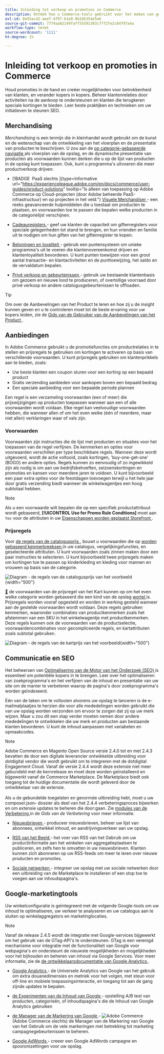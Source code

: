 ```yaml
---
title: Inleiding tot verkoop en promoties in Commerce
description: Ontdek hoe u Commerce-tools gebruikt voor het maken van gerichte promoties en kansen om klantenbinding te bevorderen.
exl-id: 8e55ac42-aeef-4f97-b1e8-9b2db354e5e6
source-git-commit: 7774aa82149faff55591303c7ff2fe2c84797a4a
workflow-type: tm+mt
source-wordcount: '1111'
ht-degree: 1%

---
```


# Inleiding tot verkoop en promoties in Commerce

Houd promoties in de hand en creëer mogelijkheden voor betrokkenheid van klanten, en verander kopers in kopers. Beheer klantenrelaties door activiteiten na de aankoop te ondersteunen en klanten die terugkeren speciale kortingen te bieden. Leer beste praktijken en technieken om uw initiatieven te steunen SEO.

## Merchandising

_Merchandising_ is een termijn die in kleinhandel wordt gebruikt om de kunst en de wetenschap van de ontwikkeling van het vloerplan en de presentatie van producten te beschrijven. U zou aan de [ op categorie-gebaseerde navigatie ](../catalog/navigation-top.md) als vloerplan van de opslag, en de dynamische presentatie van producten als voorwaarden kunnen denken die u op de lijst van producten in de opslag kunt toepassen. Ook, kunt u programma&#39;s uitvoeren die meer productverkoop drijven:

- [!BADGE &#x200B; PaaS slechts &#x200B;]{type=Informative url="https://experienceleague.adobe.com/en/docs/commerce/user-guides/product-solutions" tooltip="Is alleen van toepassing op Adobe Commerce op Cloud-projecten (door Adobe beheerde PaaS-infrastructuur) en op projecten in het veld."} [ Visuele Merchandiser ](visual-merchandiser.md) - een reeks geavanceerde hulpmiddelen die u toestaat om producten te plaatsen, en voorwaarden toe te passen die bepalen welke producten in de categorielijst verschijnen.

- [ Cadeauregisters ](gift-registries.md) - geef uw klanten de capaciteit om giftenregisters voor speciale gelegenheden tot stand te brengen, en hun vrienden en familie uit te nodigen om hun giften van het giftenregister te kopen.

- [ Beloningen en loyaliteit ](rewards-loyalty.md) - gebruik een puntensysteem om unieke programma&#39;s uit te voeren die klantenovereenkomst drijven en klantenloyaliteit bevorderen. U kunt punten toewijzen voor een groot aantal transactie- en klantactiviteiten en de punttoewijzing, het saldo en de vervaldatum bepalen.

- [ Privé verkoop en gebeurtenissen ](events-private-sales.md) - gebruik uw bestaande klantenbasis om gezoem en nieuwe lood te produceren, of overtollige voorraad door privé verkoop en andere catalogusgebeurtenissen te offloaden.

>[!TIP]
>
>Om over de Aanbevelingen van het Product te leren en hoe zij u de insight kunnen geven en u te controleren moet tot de beste ervaring voor uw kopers leiden, zie de [ Gids van de Gebruiker van de Aanbevelingen van het Product ](https://experienceleague.adobe.com/docs/commerce/product-recommendations/guide-overview.html).

## Aanbiedingen

In Adobe Commerce gebruikt u de promotiefuncties om productrelaties in te stellen en prijsregels te gebruiken om kortingen te activeren op basis van verschillende voorwaarden. U kunt prijsregels gebruiken om klantenprikkels aan te bieden, zoals:

- Uw beste klanten een coupon sturen voor een korting op een bepaald product
- Gratis verzending aanbieden voor aankopen boven een bepaald bedrag
- Een speciale aanbieding voor een bepaalde periode plannen

Een regel is een verzameling voorwaarden (een of meer) die prijswijzigingen op producten toepassen wanneer aan een of alle voorwaarden wordt voldaan. Elke regel kan veelvoudige voorwaarden hebben, die wanneer allen of om het even welke (één of meerdere, maar niet allen) verklaringen waar of vals zijn.

### Voorwaarden

Voorwaarden zijn instructies die de lijst met producten en situaties voor het toepassen van de regel verfijnen. De kenmerken en opties voor voorwaarden verschillen per type beschikbare regels. Wanneer deze wordt uitgevoerd, wordt de actie voltooid, zoals kortingen, &#39;buy-one-get-one&#39; (BOGO) en andere opties. Regels kunnen zo eenvoudig of zo ingewikkeld zijn als nodig is om aan uw bedrijfsbehoeften, seizoenskortingen en promoties en kansen voor meerdere jaren te voldoen. U kunt bijvoorbeeld een paar extra opties voor de feestdagen toevoegen terwijl u het hele jaar door gratis verzending biedt wanneer de winkelwagentjes een hoog subtotaal hebben.

>[!NOTE]
>
>Als u een voorwaarde wilt bepalen die op een specifiek productattribuut wordt gebaseerd, **[!UICONTROL Use for Promo Rule Conditions]** moet aan `Yes` voor de attributen in uw [ Eigenschappen worden geplaatst Storefront ](../catalog/attribute-product-create.md).


### Prijsregels

Voor [ de regels van de catalogusprijs ](price-rules-catalog.md), bouwt u voorwaarden die op [ worden gebaseerd kenmerkreeksen ](../catalog/attribute-sets.md) in uw catalogus, vergelijkingsfuncties, en geselecteerde attributen. U kunt voorwaarden zoals zinnen maken door een paar instructies te selecteren. U kunt bijvoorbeeld twee prijsregels maken om kortingen toe te passen op kinderkleding en kleding voor mannen en vrouwen op basis van de categorie.

![ Diagram - de regels van de catalogusprijs van het voorbeeld ](./assets/diagram-catalog-price-rules.png){width="500"}

[&#128279;](price-rules-cart.md) de voorwaarden van de prijsregel van het Kart  kunnen op om het even welke categorie worden gebaseerd die een kind van de opslag [ wortel ](../catalog/category-root.md) is. Prijsregels worden vooraf opgesteld en worden in werking gesteld wanneer aan de gestelde voorwaarden wordt voldaan. Deze regels gebruiken kenmerken, waaronder combinaties van productkenmerken zoals het afstemmen van een SKU in het winkelwagentje met productkenmerken. Deze regels kunnen ook de voorwaarden van de productselectie, voorwaardencombinaties voor gecompliceerde regels, en kartattributen zoals subtotal gebruiken.

![ Diagram - de regels van de kartprijs van het voorbeeld ](./assets/diagram-cart-price-rules.png){width="500"}

## Communicatie en SEO

Het beheersen van [ Optimalisering van de Motor van het Onderzoek (SEO) ](seo-overview.md) is essentieel om potentiële kopers in te brengen. Leer over het optimaliseren van zoekprogramma&#39;s en het verfijnen van de inhoud en presentatie van uw site om de manier te verbeteren waarop de pagina&#39;s door zoekprogramma&#39;s worden geïndexeerd.

Één van de taken om te voltooien alvorens uw opslag te lanceren is de e-mailmalplaatjes te herzien die voor alle mededelingen worden gebruikt die van uw opslag worden verzonden om ervoor te zorgen dat zij op uw merk wijzen. Maar u zou dit een stap verder moeten nemen door andere mededelingen te ontwikkelen die uw merk en producten aan bestaande klanten bevorderen. U kunt de inhoud aanpassen met variabelen en opmaakcodes.

>[!NOTE]
>
>Adobe Commerce en Magento Open Source versie 2.4.0 tot en met 2.4.3 bevatten de door een digitale leverancier ontwikkelde uitbreiding voor dotdigital vendor die wordt gebruikt om te integreren met de dotdigital Engagement Cloud. Vanaf de versie 2.4.4 wordt deze extensie niet meer gebundeld met de kernrelease en moet deze worden geïnstalleerd en bijgewerkt vanaf de Commerce Marketplace. De Marketplace biedt ook toegang tot de huidige documentatie die wordt geleverd door de ontwikkelaar van de extensie.
><br><br>
>Als u de gebundelde toegelaten en gevormde uitbreiding hebt, moet u uw composer.json- dossier als deel van het 2.4.4 verbeteringsproces bijwerken en om extensie updates te beheren die door:gaan. Zie [ modules van de Verbetering ](https://experienceleague.adobe.com/docs/commerce-operations/upgrade-guide/modules/upgrade.html) in de _Gids van de Verbetering_ voor meer informatie.

- [ Nieuwsbrieven ](newsletters.md) - produceer nieuwsbrieven, beheer uw lijst van abonnees, ontwikkel inhoud, en aandrijvingsverkeer aan uw opslag.

- [ RSS van het Beeld ](social-rss.md#rss-feeds) - het voer van RSS van het Gebruik om uw productinformatie aan het winkelen van aggregatieplaatsen te publiceren, en zelfs hen te omvatten in uw nieuwsbrieven. Klanten kunnen zich abonneren op uw RSS-feeds om meer te leren over nieuwe producten en promoties.

- [ Sociale netwerken ](social-rss.md#social-networks) - integreer uw opslag met uw sociale netwerken door een uitbreiding van de Marketplace te installeren of een stop toe te voegen aan uw inhoudspagina&#39;s.

## Google-marketingtools

Uw winkelconfiguratie is geïntegreerd met de volgende Google-tools om uw inhoud te optimaliseren, uw verkeer te analyseren en uw catalogus aan te sluiten op winkelaggregators en marketinglocaties.

>[!NOTE]
>
>Vanaf de release 2.4.5 wordt de integratie met Google-services bijgewerkt om het gebruik van de GTag-API&#39;s te ondersteunen. GTag is een verenigd mechanisme voor integratie met de functionaliteit van Google voor webpagina&#39;s en ondersteunt de nieuwste mogelijkheden en mogelijkheden voor het bijhouden en beheren van inhoud via Google Services. Voor meer informatie, zie de [ de ontwikkelaarsdocumentatie van Google Analytics ](https://developers.google.com/analytics/devguides/collection/gtagjs).

- [ Google Analytics ](google-analytics.md) - de Universele Analytics van Google van het gebruik om extra douanedimensies en metriek voor het volgen, met steun voor off-line en mobiele toepassingsinteractie, en toegang tot aan de gang zijnde updates te bepalen.

- [ de Experimenten van de Inhoud van Google ](google-content-experiments.md) - opstelling A/B test van producten, categorieën, of inhoudspagina&#39;s die de Inhoud van Google Analytics gebruiken

- [ de Manager van de Markering van Google ](google-tag-manager.md) - ![ Adobe Commerce ](../assets/adobe-logo.svg) (Adobe Commerce slechts) de Manager van de Markering van Google van het Gebruik om de vele markeringen met betrekking tot marketing campagnegebeurtenissen te beheren.

- [ Google AdWords ](google-adwords.md) - creeer een Google AdWords campagne en spooromzettingen voor uw opslag.
